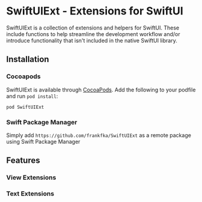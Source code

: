 # SwiftUIExt - Extensions for SwiftUI

SwiftUIExt is a collection of extensions and helpers for SwiftUI. These include functions to help streamline the
development workflow and/or introduce functionality that isn't included in the native SwiftUI library.

## Installation
### Cocoapods
SwiftUIExt is available through [CocoaPods](https://cocoapods.org/). Add the following to your podfile and run `pod install`:
```
pod SwiftUIExt
```

### Swift Package Manager
Simply add `https://github.com/frankfka/SwiftUIExt` as a remote package using Swift Package Manager

## Features

### View Extensions

### Text Extensions